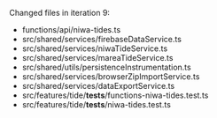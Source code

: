 Changed files in iteration 9:

- functions/api/niwa-tides.ts
- src/shared/services/firebaseDataService.ts
- src/shared/services/niwaTideService.ts
- src/shared/services/mareaTideService.ts
- src/shared/utils/persistenceInstrumentation.ts
- src/shared/services/browserZipImportService.ts
- src/shared/services/dataExportService.ts
- src/features/tide/__tests__/functions-niwa-tides.test.ts
- src/features/tide/__tests__/niwa-tides.test.ts
